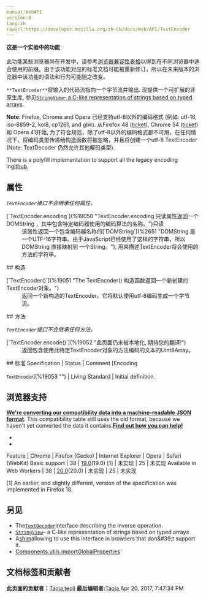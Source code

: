 ```yaml
---
manual:WebAPI
version:0
lang:zh
rawUrl:https://developer.mozilla.org/zh-CN/docs/Web/API/TextEncoder
---
```






**这是一个实验中的功能**<br></br>此功能某些浏览器尚在开发中，请参考[浏览器兼容性表格](%19046 "")以得到在不同浏览器中适合使用的前缀。由于该功能对应的标准文档可能被重新修订，所以在未来版本的浏览器中该功能的语法和行为可能随之改变。




`**TextEncoder**`将输入的代码流指向一个字节流并输出. 现提供一个可扩展的非原生库, 参见[`StringView`– a C-like representation of strings based on typed arrays](%19031 "/en-US/docs/Web/JavaScript/Typed_arrays/StringView").



**Note**: Firefox, Chrome and Opera 已经支持utf-8以外的编码格式 (例如: utf-16, iso-8859-2, koi8, cp1261, and gbk). 从Firefox 48 ([ticket](%19047 "")), Chrome 54 ([ticket](%19048 "")) 和 Opera 41开始, 为了符合规范，除了utf-8以外的编码格式都不可用，在任何情况下，将编码类型传递给构造函数将被忽略，并且将创建一个utf-8 TextEncoder (Note: TextDecoder 仍然允许其他解码类型).



There is a polyfill implementation to support all the legacy encoding in[github](%19049 "").


## 属性<a name="属性"></a>


<em>`TextEncoder`接口不会继承任何属性。</em>

<dl><dt id=''>[`TextEncoder.encoding`](%19050 "TextEncoder.encoding 只读属性返回一个DOMString ，其中包含特定编码器使用的编码算法的名称。")只读</dt><dd>该属性返回一个包含编码器名称的[`DOMString`](%2651 "DOMString 是一个UTF-16字符串。由于JavaScript已经使用了这样的字符串，所以DOMString 直接映射到 一个String。"), 用来描述TextEncoder将会使用的方法的字符串。</dd></dl>
## 构造<a name="构造"></a>
<dl><dt id=''>[`TextEncoder()`](%19051 "The TextEncoder() 构造函数返回一个新创建的TextEncoder对象。")</dt><dd>返回一个新构造的TextEncoder，它将默认使用utf-8编码生成一个字节流。</dd></dl>
## 方法<a name="方法"></a>


<em>`TextEncoder`接口不会继承任何方法。</em>

<dl><dt id=''>[`TextEncoder.encode()`](%19052 "此页面仍未被本地化, 期待您的翻译!")</dt><dd>返回包含使用此特定TextEncoder对象的方法编码的文本的Uint8Array。</dd></dl>
## 标准<a name="标准"></a>
Specification | Status | Comment 
[Encoding<br></br><small>TextEncoder</small>](%19053 "") | Living Standard | Initial definition. 


## 浏览器支持<a name="浏览器支持"></a>


**[We&#39;re converting our compatibility data into a machine-readable JSON format](%3344 "")**. This compatibility table still uses the old format, because we haven&#39;t yet converted the data it contains.**[Find out how you can help!](%3392 "")**


* 
* 
Feature | Chrome | Firefox (Gecko) | Internet Explorer | Opera | Safari (WebKit) 
Basic support | 38 | [19.0](%4553 "Released on 2013-02-19.")(19.0) [1] | 未实现 | 25 | 未实现 
Available in Web Workers | 38 | [20.0](%12722 "Released on 2013-04-02.")(20.0) | 未实现 | 25 | 未实现 






[1] An earlier, and slightly different, version of the specification was implemented in Firefox 18.


## 另见<a name="另见"></a>

* The[`TextDecoder`](%3240 "此页面仍未被本地化, 期待您的翻译!")interface describing the inverse operation.
* [`StringView`](%19031 "/en-US/docs/Web/JavaScript/Typed_arrays/StringView")– a C-like representation of strings based on typed arrays
* A[shim](%19039 "http://code.google.com/p/stringencoding/")allowing to use this interface in browsers that don&#39;t support it.
* [Components.utils.importGlobalProperties](%4146 "")



## 文档标签和贡献者
**此页面的贡献者：**[Taoja](%3471 ""),[teoli](%160 "")
**最后编辑者:**[Taoja](%3471 ""),<time>Apr 20, 2017, 7:47:34 PM</time>



